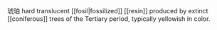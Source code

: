 琥珀
hard translucent [[fosil|fossilized]] [[resin]] produced by extinct [[coniferous]] trees of the Tertiary period, typically yellowish in color.
